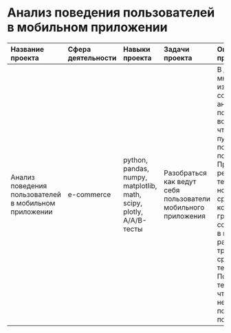 # Анализ поведения пользователей в мобильном приложении
| Название проекта | Сфера деятельности | Навыки проекта | Задачи проекта | Описание проекта | Ссылка | Статус проекта |
| :--------------- | :------- | :------- | :--------------- | :------------------- | :----- | :----- |
| Анализ поведения пользователей в мобильном приложении | e-commerce | python, pandas, numpy, matplotlib, math, scipy, plotly, A/A/B-тесты | Разобраться как ведут себя пользователи мобильного приложения | В данном проекте мной были изучены принципы событийной аналитики. Я построила воронку продаж, чтобы изучить путь пользователей до покупки. Проанализировала результаты A/B-теста введения новых шрифтов: сравнила 2 контрольных группы между собой, убедилась в правильном разделении трафика, а затем сравнила с тестовой группой. По результатам теста оказалось, что новый шрифт не повлияет на поведение пользователей. | [app_analysis][1] | Завершен |

[1]:https://github.com/baconanna/Portfolio/blob/main/app_analysis/
